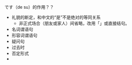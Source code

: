 です（de su）的作用？？
- 礼貌的断定，和中文的“是”不是绝对的等同关系
	- 非正式场合（朋友或家人）间省略，改用「」或直接结句。
- 名词谓语句
- 形容词谓语句
- 疑问句
- 过去时
- 否定形式
- 